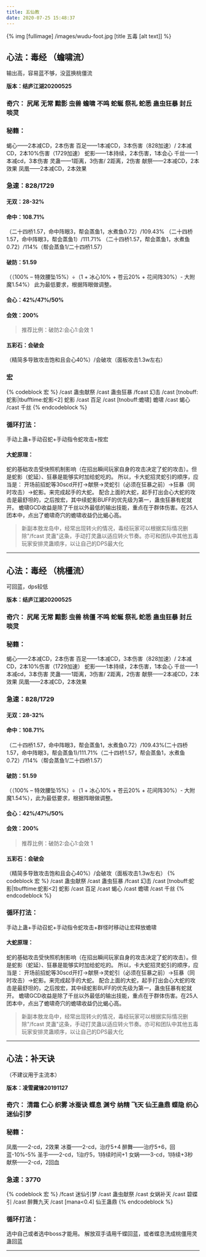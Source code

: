 ```yaml
---
title: 五仙教
date: 2020-07-25 15:48:37
---
```

{% img [fullimage] /images/wudu-foot.jpg [title 五毒 [alt text]] %}
## 心法：毒经 （蟾啸流）
输出高，容易蓝不够，没蓝换桃僵流

**版本：结庐江湖20200525**

### 奇穴： 尻尾 无常 黯影 虫兽 蟾啸 不鸣 蛇蜒 祭礼 蛇悉 蛊虫狂暴 封丘 啖灵

### 秘籍：
蝎心——2本减CD，2本伤害
百足——1本减CD，3本伤害（828加速）/ 2本减CD，2本10%伤害（1729加速）
蛇影——1本持续，2本伤害，1本会心
千丝——1本减cd，3本伤害
灵蛊——1距离，3伤害/ 2距离，2伤害
献祭——2本减CD，2本效果
凤凰——2本减CD，2本效果
	  
### 急速：828/1729
#### 无双：28-32%
#### 命中：108.71%
（二十四桥1.57，命中阵眼3，帮会蒸鱼1，水煮鱼0.72）/109.43%
（二十四桥1.57，命中阵眼3，帮会蒸鱼1）/111.71%
（二十四桥1.57，帮会蒸鱼1，水煮鱼0.72）/114%（帮会蒸鱼1/二十四桥1.57）
#### 破防：51.59
（（100% – 特效腰坠15%）÷（1 + 冰心10% + 苍云20% + 花间阵30%）- 大附魔1.54%）
此为最低要求，根据阵眼做调整。
#### 会心：42%/47%/50%
#### 会效：200%
>推荐比例：破防2:会心1:会效 1
#### 五彩石：会破会
（精简多导致攻击饱和且会心40%）/会破攻（面板攻击1.3w左右）
### 宏
{% codeblock 宏 %}
/cast 蛊虫献祭
/cast 蛊虫狂暴
/fcast 幻击
/cast [tnobuff:蛇影|tbufftime:蛇影<2] 蛇影
/cast 百足
/cast [tnobuff:蟾啸] 蟾啸
/cast 蝎心
/cast 千丝
{% endcodeblock %}

### 循环打法：
手动上蛊+手动召蛇+手动指令蛇攻击+按宏
#### 大蛇原理：
蛇的基础攻击受快照机制影响（在招出瞬间玩家自身的攻击决定了蛇的攻击）。但是蛇影（蛇延）、狂暴是能够实时加给蛇吃的。
所以，卡大蛇招灵蛇引的顺序，应当是：
开场前招蛇等30scd开打→献祭→灵蛇引（必须在狂暴之前）→狂暴（同时攻击）→蛇影。来完成起手的大蛇。
配合上面的大蛇，起手打出会心大蛇的攻击是最舒坦的，之后按宏，其中续蛇影BUFF的优先级为第一，蛊虫狂暴有蛇就开。
蟾啸GCD收益是除了千丝以外最低的输出技能，重点在于群体伤害。在25人团本中，点出了蟾啸奇穴的蟾啸收益仍比蝎心高。
>新副本敖龙岛中，经常出现转火的情况，毒经玩家可以根据实际情况删除"/fcast 灵蛊"这条，手动打灵蛊以适应转火节奏。亦可和团队中其他五毒玩家安排灵蛊顺序，以让自己的DPS最大化

---

## 心法：毒经 （桃橿流）
可回蓝，dps较低

**版本：结庐江湖20200525**

### 奇穴： 尻尾 无常 黯影 虫兽 桃僵 不鸣 蛇蜒 祭礼 蛇悉 蛊虫狂暴 封丘 啖灵

### 秘籍：
蝎心——2本减CD，2本伤害
百足——1本减CD，3本伤害（828加速）/ 2本减CD，2本10%伤害（1729加速）
蛇影——1本持续，2本伤害，1本会心
千丝——1本减cd，3本伤害
灵蛊——1距离，3伤害/ 2距离，2伤害
献祭——2本减CD，2本效果
凤凰——2本减CD，2本效果
	  
### 急速：828/1729

#### 无双：28-32%

#### 命中：108.71%
（二十四桥1.57，命中阵眼3，帮会蒸鱼1，水煮鱼0.72）/109.43%(二十四桥1.57，命中阵眼3，帮会蒸鱼1)/111.71%（二十四桥1.57，帮会蒸鱼1，水煮鱼0.72）/114%（帮会蒸鱼1/二十四桥1.57）

#### 破防：51.59
（（100% – 特效腰坠15%）÷（1 + 冰心10% + 苍云20% + 花间阵30%）- 大附魔1.54%），此为最低要求，根据阵眼做调整。

#### 会心：42%/47%/50%

#### 会效：200%
>推荐比例：破防2:会心1:会效 1

#### 五彩石：会破会
（精简多导致攻击饱和且会心40%）/会破攻（面板攻击1.3w左右）
{% codeblock 宏 %}
/cast 蛊虫献祭
/cast 蛊虫狂暴
/fcast 幻击
/cast [tnobuff:蛇影|tbufftime:蛇影<2] 蛇影
/cast 百足
/cast 蝎心
/cast 蟾啸
/cast 千丝
{% endcodeblock %}

### 循环打法：
手动上蛊+手动召蛇+手动指令蛇攻击+群怪时移动让宏释放蟾啸
#### 大蛇原理：
蛇的基础攻击受快照机制影响（在招出瞬间玩家自身的攻击决定了蛇的攻击）。但是蛇影（蛇延）、狂暴是能够实时加给蛇吃的。
所以，卡大蛇招灵蛇引的顺序，应当是：
开场前招蛇等30scd开打→献祭→灵蛇引（必须在狂暴之前）→狂暴（同时攻击）→蛇影。来完成起手的大蛇。
配合上面的大蛇，起手打出会心大蛇的攻击是最舒坦的，之后按宏，其中续蛇影BUFF的优先级为第一，蛊虫狂暴有蛇就开。
蟾啸GCD收益是除了千丝以外最低的输出技能，重点在于群体伤害。在25人团本中，点出了蟾啸奇穴的蟾啸收益仍比蝎心高。
>新副本敖龙岛中，经常出现转火的情况，毒经玩家可以根据实际情况删除"/fcast 灵蛊"这条，手动打灵蛊以适应转火节奏。亦可和团队中其他五毒玩家安排灵蛊顺序，以让自己的DPS最大化

---

## 心法：补天诀
（不建议用于主流本）

**版本：凌雪藏锋20191127**

### 奇穴： 清霜 仁心 织雾 冰蚕诀 蝶息 渊兮 纳精 飞天 仙王蛊鼎 蝶隐 织心 迷仙引梦

### 秘籍：
凤凰——2-cd，2效果
冰蚕——2-cd，治疗5+4
醉舞——治疗5+6，回蓝-10%-5%
圣手——2-cd，1治疗5，1持续时间+1
女娲——3-cd，1持续+3秒
献祭——2-cd，2回血
  
### 急速：3770
{% codeblock 宏 %}
/fcast 迷仙引梦
/cast 蛊虫献祭
/cast 女娲补天
/cast 碧蝶引
/cast 醉舞九天
/cast [mana<0.4] 仙王蛊鼎
{% endcodeblock %}

### 循环打法：
选中自己或者选中boss才能用。
解放双手请用千蝶回蓝，或者蝶息洗成桃僵用灵蛊回蓝

---